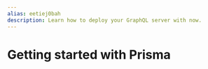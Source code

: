 ```yaml
---
alias: eetiej0bah
description: Learn how to deploy your GraphQL server with now.
---
```


# Getting started with Prisma
